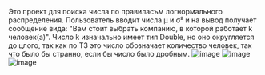 Это проект для поиска числа по правиласъм логнормального распределения. Пользователь вводит числа μ и σ² и на вывод получает сообщение вида: "Вам стоит выбрать компанию, в которой работает k человек(а)". Число k изначально имеет тип Double, но оно округляется до цлого, так как по ТЗ это число обозначает количество человек, так что было бы странно, если бы число было дробным.
![image](https://github.com/1nc0-gn1t0s/FKN_kotlin_project/assets/151000902/e25a1c86-ad24-4109-9add-0bb14bff4f20)
![image](https://github.com/1nc0-gn1t0s/FKN_kotlin_project/assets/151000902/da06aab1-2625-43eb-b816-bcf4611b2e2f)
![image](https://github.com/1nc0-gn1t0s/FKN_kotlin_project/assets/151000902/90d3688b-cf86-40be-8aa1-4e5bd3d40986)
